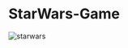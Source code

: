 # StarWars-Game
![starwars](https://user-images.githubusercontent.com/80994897/156411261-8582c028-9aff-4b2d-a51a-c80edf4e1670.gif)
